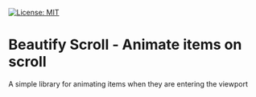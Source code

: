 [![License: MIT](https://img.shields.io/badge/License-MIT-yellow.svg)](https://opensource.org/licenses/MIT)

# Beautify Scroll - Animate items on scroll
A simple library for animating items when they are entering the viewport
